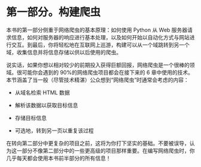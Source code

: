 # 第一部分。构建爬虫

本书的第一部分侧重于网络爬虫的基本原理：如何使用 Python 从 Web 服务器请求信息，如何对服务器的响应进行基本处理，以及如何开始以自动化方式与网站进行交互。到最后，你将轻松地在互联网上巡游，构建可以从一个域跳转到另一个域，收集信息并将信息存储以供以后使用的爬虫。

说实话，如果你想以相对较少的前期投入获得巨额回报，网络爬虫是一个很棒的领域。很可能你会遇到的 90%的网络爬虫项目都会在接下来的 6 章中使用的技术。本节涵盖了当一般（尽管技术精湛）公众想到“网络爬虫”时通常会考虑的内容：

+   从域名检索 HTML 数据

+   解析该数据以获取目标信息

+   存储目标信息

+   可选地，转到另一页以重复该过程

在转向第二部分中更复杂的项目之前，这将为你打下坚实的基础。不要被误导，认为这一部分不像第二部分中的一些更高级的项目那样重要。在编写网络爬虫时，你几乎每天都会使用本书前半部分的所有信息！
